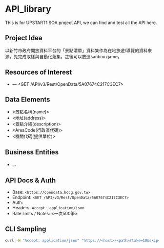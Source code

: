 # API_library
This is for UPSTART1  SOA project API, we can find and test all the API here.

## Project Idea
以新竹市政府開放資料平台的「景點清單」資料集作為在地旅遊/導覽的資料來源，先完成取樣與自動化蒐集，之後可以放進sanbox game。

## Resources of Interest
- <Hsinchu Open Data> — <GET /API/v3/Rest/OpenData/5A07674C217C3EC7>

## Data Elements
- <景點名稱(name)>
- <地址(address)>
- <景點介紹(description)>
- <AreaCode(行政區代碼)>
- <機關代碼(提供單位)>

## Business Entities
- <Entity A>、<Entity B>、<Entity C>

## API Docs & Auth
- Base: `<https://opendata.hccg.gov.tw>`
- Endpoint: `<GET /API/v3/Rest/OpenData/5A07674C217C3EC7>`
- Auth: <none>
- Headers: `Accept: application/json`
- Rate limits / Notes: <一次500筆>

## CLI Sampling
```bash
curl -H "Accept: application/json" "https://<host>/<path>?take=10&skip=0"